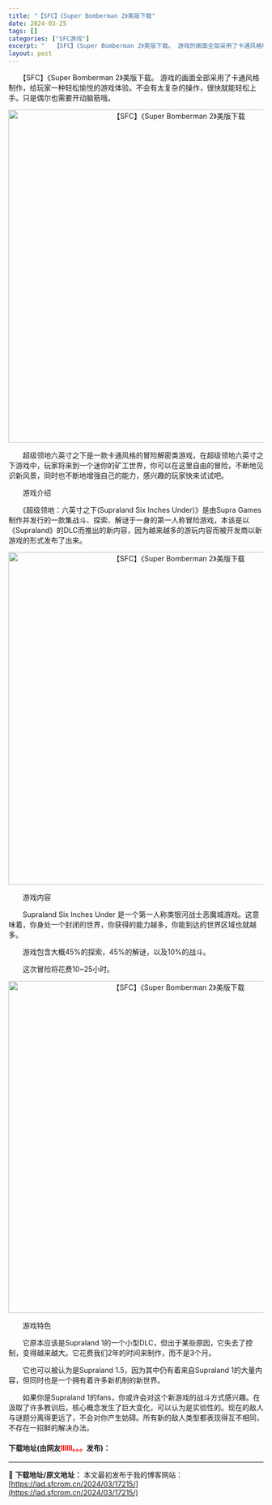```yaml
---
title: "【SFC】《Super Bomberman 2》美版下载"
date: 2024-03-25
tags: []
categories: ["SFC游戏"]
excerpt: "　　【SFC】《Super Bomberman 2》美版下载。 游戏的画面全部采用了卡通风格制作，给玩家一种轻松愉悦的游戏体验。不会有太复杂的操作，很快就能轻松上手。只是偶尔也需要开动脑筋哦。 　　超级领地六英寸之下是一款卡通风格的冒险解密类游戏，在超级领地六英寸之下游戏中，玩家将来到一个迷你的矿工&hellip;"
layout: post
---
```


 <p>　　【SFC】《Super Bomberman 2》美版下载。 游戏的画面全部采用了卡通风格制作，给玩家一种轻松愉悦的游戏体验。不会有太复杂的操作，很快就能轻松上手。只是偶尔也需要开动脑筋哦。</p> <p align="center"><img align="" border="0" src="https://lad.sfcrom.cn/wp-content/uploads/2024/03/20240325_6600d009cb2e8.png" width="658" alt="【SFC】《Super Bomberman 2》美版下载" /></p> <p>　　超级领地六英寸之下是一款卡通风格的冒险解密类游戏，在超级领地六英寸之下游戏中，玩家将来到一个迷你的矿工世界，你可以在这里自由的冒险，不断地见识新风景，同时也不断地增强自己的能力，感兴趣的玩家快来试试吧。</p> <p>　　游戏介绍</p> <p>　　《超级领地：六英寸之下(Supraland Six Inches Under)》是由Supra Games制作并发行的一款集战斗、探索、解谜于一身的第一人称冒险游戏，本该是以《Supraland》的DLC而推出的新内容，因为越来越多的游玩内容而被开发商以新游戏的形式发布了出来。</p> <p align="center"><img align="" border="0" src="https://lad.sfcrom.cn/wp-content/uploads/2024/03/20240325_6600d00b16ed7.png" width="657" alt="【SFC】《Super Bomberman 2》美版下载" /></p> <p>　　游戏内容</p> <p>　　Supraland Six Inches Under 是一个第一人称类银河战士恶魔城游戏。这意味着，你身处一个封闭的世界，你获得的能力越多，你能到达的世界区域也就越多。</p> <p>　　游戏包含大概45%的探索，45%的解谜，以及10%的战斗。</p> <p>　　这次冒险将花费10~25小时。</p> <p align="center"><img align="" border="0" src="https://lad.sfcrom.cn/wp-content/uploads/2024/03/20240325_6600d00c5623c.png" width="656" alt="【SFC】《Super Bomberman 2》美版下载" /></p> <p>　　游戏特色</p> <p>　　它原本应该是Supraland 1的一个小型DLC，但出于某些原因，它失去了控制，变得越来越大。它花费我们2年的时间来制作，而不是3个月。</p> <p>　　它也可以被认为是Supraland 1.5，因为其中仍有着来自Supraland 1的大量内容，但同时也是一个拥有着许多新机制的新世界。</p> <p>　　如果你是Supraland 1的fans，你或许会对这个新游戏的战斗方式感兴趣。在汲取了许多教训后，核心概念发生了巨大变化，可以认为是实验性的。现在的敌人与谜题分离得更远了，不会对你产生妨碍。所有新的敌人类型都表现得互不相同，不存在一招鲜的解决办法。</p> <p><h4>下载地址(由网友<font color="red">llllll。。。</font>发布)：</h4></p> 

---
📖 **下载地址/原文地址：** 本文最初发布于我的博客网站：[https://lad.sfcrom.cn/2024/03/17215/](https://lad.sfcrom.cn/2024/03/17215/)
